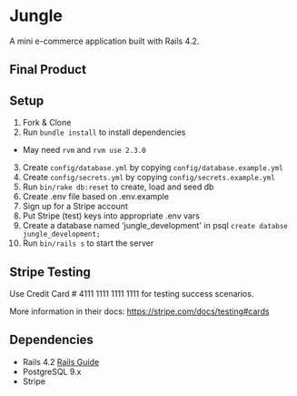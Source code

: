 # Jungle

A mini e-commerce application built with Rails 4.2.


## Final Product


## Setup

1. Fork & Clone
2. Run `bundle install` to install dependencies
  * May need `rvm` and `rvm use 2.3.0`
3. Create `config/database.yml` by copying `config/database.example.yml`
4. Create `config/secrets.yml` by copying `config/secrets.example.yml`
5. Run `bin/rake db:reset` to create, load and seed db
6. Create .env file based on .env.example
7. Sign up for a Stripe account
8. Put Stripe (test) keys into appropriate .env vars
9. Create a database named 'jungle_development' in psql `create databse jungle_development;`
10. Run `bin/rails s` to start the server

## Stripe Testing

Use Credit Card # 4111 1111 1111 1111 for testing success scenarios.

More information in their docs: <https://stripe.com/docs/testing#cards>

## Dependencies

* Rails 4.2 [Rails Guide](http://guides.rubyonrails.org/v4.2/)
* PostgreSQL 9.x
* Stripe

##
